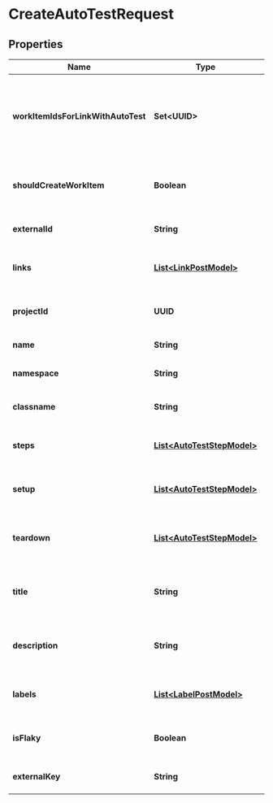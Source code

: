 

# CreateAutoTestRequest


## Properties

| Name | Type | Description | Notes |
|------------ | ------------- | ------------- | -------------|
|**workItemIdsForLinkWithAutoTest** | **Set&lt;UUID&gt;** | Specifies the IDs of work items to link your autotest to. You can specify several IDs. |  [optional] |
|**shouldCreateWorkItem** | **Boolean** | Creates a test case linked to the autotest. |  [optional] |
|**externalId** | **String** | External ID of the autotest |  |
|**links** | [**List&lt;LinkPostModel&gt;**](LinkPostModel.md) | Collection of the autotest links |  [optional] |
|**projectId** | **UUID** | Unique ID of the autotest project |  |
|**name** | **String** | Name of the autotest |  |
|**namespace** | **String** | Name of the autotest namespace |  [optional] |
|**classname** | **String** | Name of the autotest class |  [optional] |
|**steps** | [**List&lt;AutoTestStepModel&gt;**](AutoTestStepModel.md) | Collection of the autotest steps |  [optional] |
|**setup** | [**List&lt;AutoTestStepModel&gt;**](AutoTestStepModel.md) | Collection of the autotest setup steps |  [optional] |
|**teardown** | [**List&lt;AutoTestStepModel&gt;**](AutoTestStepModel.md) | Collection of the autotest teardown steps |  [optional] |
|**title** | **String** | Name of the autotest in autotest&#39;s card |  [optional] |
|**description** | **String** | Description of the autotest in autotest&#39;s card |  [optional] |
|**labels** | [**List&lt;LabelPostModel&gt;**](LabelPostModel.md) | Collection of the autotest labels |  [optional] |
|**isFlaky** | **Boolean** | Indicates if the autotest is marked as flaky |  [optional] |
|**externalKey** | **String** | External key of the autotest |  [optional] |



